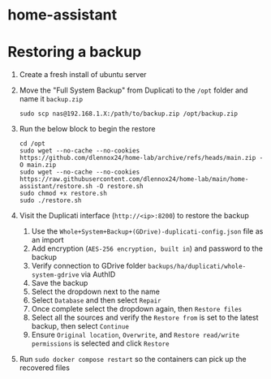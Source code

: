 # home-assistant

# Restoring a backup

1. Create a fresh install of ubuntu server
1. Move the "Full System Backup" from Duplicati to the `/opt` folder and name it `backup.zip`

   ```shell
   sudo scp nas@192.168.1.X:/path/to/backup.zip /opt/backup.zip
   ```

1. Run the below block to begin the restore

   ```shell
   cd /opt
   sudo wget --no-cache --no-cookies https://github.com/dlennox24/home-lab/archive/refs/heads/main.zip -O main.zip
   sudo wget --no-cache --no-cookies https://raw.githubusercontent.com/dlennox24/home-lab/main/home-assistant/restore.sh -O restore.sh
   sudo chmod +x restore.sh
   sudo ./restore.sh
   ```

1. Visit the Duplicati interface (`http://<ip>:8200`) to restore the backup

   1. Use the `Whole+System+Backup+(GDrive)-duplicati-config.json` file as an import
   1. Add encryption (`AES-256 encryption, built in`) and password to the backup
   1. Verify connection to GDrive folder `backups/ha/duplicati/whole-system-gdrive` via AuthID
   1. Save the backup
   1. Select the dropdown next to the name
   1. Select `Database` and then select `Repair`
   1. Once complete select the dropdown again, then `Restore files`
   1. Select all the sources and verify the `Restore from` is set to the latest backup, then select `Continue`
   1. Ensure `Original location`, `Overwrite`, and `Restore read/write permissions` is selected and click `Restore`

1. Run `sudo docker compose restart` so the containers can pick up the recovered files
